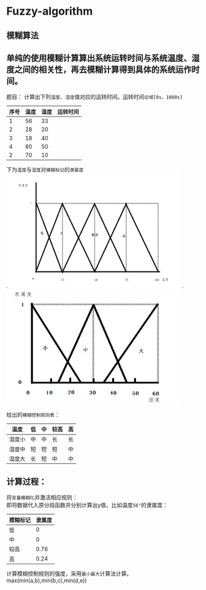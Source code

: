 # Fuzzy-algorithm
## 模糊算法

单纯的使用模糊计算算出系统运转时间与系统温度、湿度之间的相关性，再去模糊计算得到具体的系统运作时间。<br>
--------------
题目：
计算出下列`温度`、`湿度`值对应的运转时间。运转时间`论域[0s，1000s]`<br>

序号|温度|湿度|运转时间
--|--|--|--
1|56|33|
2|28|20|
3|18|40|
4|80|50
2|70|10|

下为`温度`与`湿度`对`模糊标记`的`隶属度`<br>
.<img src="https://github.com/mxi15/Fuzzy-algorithm/blob/master/temperature.png" width="450" height="300" />
.<img src="https://github.com/mxi15/Fuzzy-algorithm/blob/master/humidity.png" width="450" height="300" />

给出的`模糊控制规则表`：<br>

温度|低|中|较高|高
--|--|--|--|--
湿度小|中|中|长|长
湿度中|短|短|短|中
湿度大|长|短|中|中

## 计算过程：
将`变量模糊化`并激活相应规则：<br>
即将数据代入原分段函数并分别计算出y值，比如温度`56°`的隶属度：

模糊标记|隶属度
--|--
低|0
中|0
较高|0.76
高|0.24

计算模糊控制规则的强度，采用`最小最大`计算法计算。<br>
max(min(a,b),min(b,c),min(d,e))<br>

